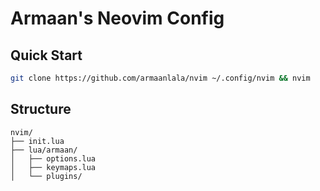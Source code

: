 # Armaan's Neovim Config

## Quick Start
```bash
git clone https://github.com/armaanlala/nvim ~/.config/nvim && nvim
```

## Structure

```
nvim/
├── init.lua
├── lua/armaan/
│   ├── options.lua
│   ├── keymaps.lua
│   └── plugins/
```
